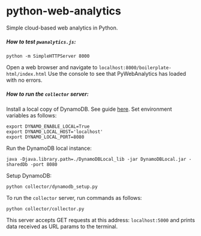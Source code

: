 # python-web-analytics
Simple cloud-based web analytics in Python.

##### How to test `pwanalytics.js`:
```
python -m SimpleHTTPServer 8000
```
Open a web browser and navigate to `localhost:8000/boilerplate-html/index.html`
Use the console to see that PyWebAnalytics has loaded with no errors.  

##### How to run the `collector` server:
Install a local copy of DynamoDB. See guide [here](http://docs.aws.amazon.com/amazondynamodb/latest/developerguide/Tools.DynamoDBLocal.html).
Set environment variables as follows:

```
export DYNAMO_ENABLE_LOCAL=True  
export DYNAMO_LOCAL_HOST='localhost'  
export DYNAMO_LOCAL_PORT=8080  
```

Run the DynamoDB local instance:
```
java -Djava.library.path=./DynamoDBLocal_lib -jar DynamoDBLocal.jar -sharedDb -port 8080
```

Setup DynamoDB:  
```
python collector/dynamodb_setup.py
```

To run the `collector` server, run commands as follows:  
```
python collector/collector.py
```
This server accepts GET requests at this address: `localhost:5000` and prints
data received as URL params to the terminal.  